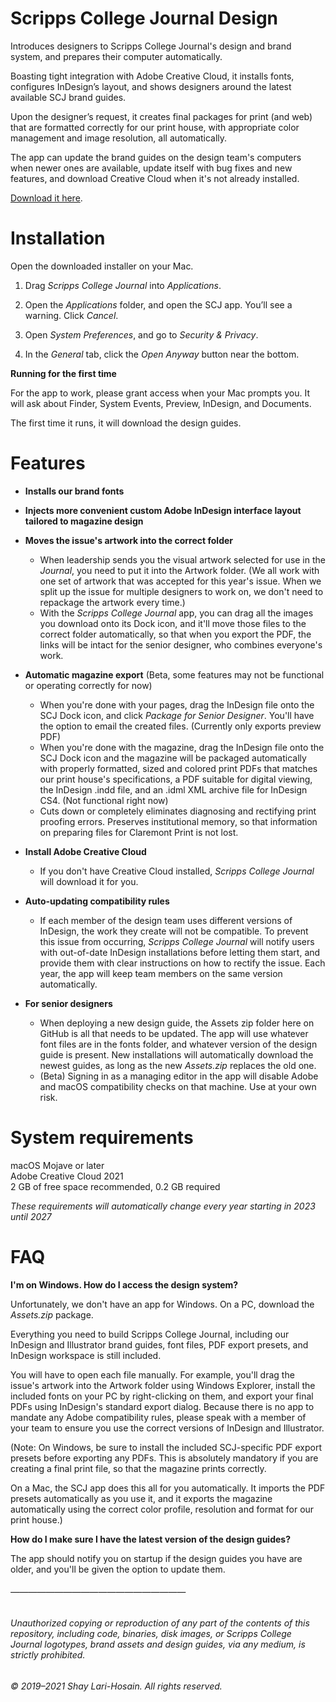 # Scripps College Journal Design

Introduces designers to Scripps College Journal's design and brand system, and prepares their computer automatically.

Boasting tight integration with Adobe Creative Cloud, it installs fonts, configures InDesign’s layout, and shows designers around the latest available SCJ brand guides.

Upon the designer’s request, it creates final packages for print (and web) that are formatted correctly for our print house, with appropriate color management and image resolution, all automatically.

The app can update the brand guides on the design team's computers when newer ones are available, update itself with bug fixes and new features, and download Creative Cloud when it's not already installed.

[Download it here](https://github.com/shaylarihosain/Scripps-College-Journal/releases/download/0.7/InstallScrippsCollegeJournal.dmg).

# Installation

Open the downloaded installer on your Mac.

1. Drag _Scripps College Journal_ into _Applications_.

2. Open the _Applications_ folder, and open the SCJ app. You’ll see a warning. Click _Cancel_.

3. Open _System Preferences_, and go to _Security & Privacy_.

4. In the _General_ tab, click the _Open Anyway_ button near the bottom.

**Running for the first time**

For the app to work, please grant access when your Mac prompts you. It will ask about Finder, System Events, Preview, InDesign, and Documents.

The first time it runs, it will download the design guides.

# Features

- **Installs our brand fonts**

- **Injects more convenient custom Adobe InDesign interface layout tailored to magazine design**

- **Moves the issue's artwork into the correct folder**
     - When leadership sends you the visual artwork selected for use in the _Journal_, you need to put it into the Artwork folder. (We all work with one set of artwork that was accepted for this year's issue. When we split up the issue for multiple designers to work on, we don't need to repackage the artwork every time.) 
     - With the _Scripps College Journal_ app, you can drag all the images you download onto its Dock icon, and it'll move those files to the correct folder automatically, so that when you export the PDF, the links will be intact for the senior designer, who combines everyone's work.

- **Automatic magazine export** (Beta, some features may not be functional or operating correctly for now) 
     - When you're done with your pages, drag the InDesign file onto the SCJ Dock icon, and click _Package for Senior Designer_. You'll have the option to email the created files. (Currently only exports preview PDF)
     - When you're done with the magazine, drag the InDesign file onto the SCJ Dock icon and the magazine will be packaged automatically with properly formatted, sized and colored print PDFs that matches our print house's specifications, a PDF suitable for digital viewing, the InDesign .indd file, and an .idml XML archive file for InDesign CS4. (Not functional right now)
     - Cuts down or completely eliminates diagnosing and rectifying print proofing errors. Preserves institutional memory, so that information on preparing files for Claremont Print is not lost.

- **Install Adobe Creative Cloud**
     - If you don't have Creative Cloud installed, _Scripps College Journal_ will download it for you.

- **Auto-updating compatibility rules**
     - If each member of the design team uses different versions of InDesign, the work they create will not be compatible. To prevent this issue from occurring, _Scripps College Journal_ will notify users with out-of-date InDesign installations before letting them start, and provide them with clear instructions on how to rectify the issue. Each year, the app will keep team members on the same version automatically.

- **For senior designers**
     - When deploying a new design guide, the Assets zip folder here on GitHub is all that needs to be updated. The app will use whatever font files are in the fonts folder, and whatever version of the design guide is present. New installations will automatically download the newest guides, as long as the new _Assets.zip_ replaces the old one.
     - (Beta) Signing in as a managing editor in the app will disable Adobe and macOS compatibility checks on that machine. Use at your own risk.

# System requirements
macOS Mojave or later  
Adobe Creative Cloud 2021  
2 GB of free space recommended, 0.2 GB required

_These requirements will automatically change every year starting in 2023 until 2027_

# FAQ
**I'm on Windows. How do I access the design system?**

Unfortunately, we don't have an app for Windows. On a PC, download the _Assets.zip_ package.

Everything you need to build Scripps College Journal, including our InDesign and Illustrator brand guides, font files, PDF export presets, and InDesign workspace is still included.

You will have to open each file manually. For example, you'll drag the issue's artwork into the Artwork folder using Windows Explorer, install the included fonts on your PC by right-clicking on them, and export your final PDFs using InDesign's standard export dialog. Because there is no app to mandate any Adobe compatibility rules, please speak with a member of your team to ensure you use the correct versions of InDesign and Illustrator.

(Note: On Windows, be sure to install the included SCJ-specific PDF export presets before exporting any PDFs. This is absolutely mandatory if you are creating a final print file, so that the magazine prints correctly.

On a Mac, the SCJ app does this all for you automatically. It imports the PDF presets automatically as you use it, and it exports the magazine automatically using the correct color profile, resolution and format for our print house.)

**How do I make sure I have the latest version of the design guides?**

The app should notify you on startup if the design guides you have are older, and you'll be given the option to update them.

###### ————————————————————

###### Unauthorized copying or reproduction of any part of the contents of this repository, including code, binaries, disk images, or Scripps College Journal logotypes, brand assets and design guides, via any medium, is strictly prohibited. 
###### © 2019–2021 Shay Lari-Hosain. All rights reserved.
